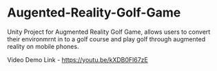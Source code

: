 # Augented-Reality-Golf-Game

Unity Project for Augmented Reality Golf Game, allows users to convert their environmrnt in to a golf course and play golf through augmented reality on mobile phones. 

Video Demo Link - https://youtu.be/kXDB0Fl67zE
